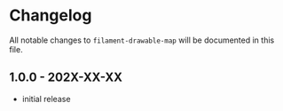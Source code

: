 # Changelog

All notable changes to `filament-drawable-map` will be documented in this file.

## 1.0.0 - 202X-XX-XX

- initial release
